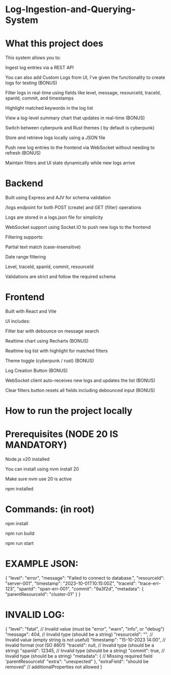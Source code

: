 # Log-Ingestion-and-Querying-System

# What this project does
This system allows you to:

Ingest log entries via a REST API

You can also add Custom Logs from UI, I've given the functionality to create logs for testing (BONUS)

Filter logs in real-time using fields like level, message, resourceId, traceId, spanId, commit, and timestamps

Highlight matched keywords in the log list

View a log-level summary chart that updates in real-time (BONUS)

Switch between cyberpunk and Rust themes ( by default is cyberpunk)

Store and retrieve logs locally using a JSON file

Push new log entries to the frontend via WebSocket without needing to refresh (BONUS)

Maintain filters and UI state dynamically while new logs arrive



# Backend
Built using Express and AJV for schema validation

/logs endpoint for both POST (create) and GET (filter) operations

Logs are stored in a logs.json file for simplicity

WebSocket support using Socket.IO to push new logs to the frontend

Filtering supports:

Partial text match (case-insensitive)

Date range filtering 

Level, traceId, spanId, commit, resourceId

Validations are strict and follow the required schema

# Frontend
Built with React and Vite

UI includes:

Filter bar with debounce on message search

Realtime chart using Recharts (BONUS)

Realtime log list with highlight for matched filters

Theme toggle (cyberpunk / rust) (BONUS)

Log Creation Button (BONUS)

WebSocket client auto-receives new logs and updates the list (BONUS)

Clear filters button resets all fields including debounced input (BONUS)



# How to run the project locally
# Prerequisites (NODE 20 IS MANDATORY)
Node.js v20 installed

You can install using nvm install 20

Make sure nvm use 20 is active

npm installed



# Commands: (in root)
npm install

npm run build   

npm run start


# EXAMPLE JSON:
{
  "level": "error",
  "message": "Failed to connect to database.",
  "resourceId": "server-001",
  "timestamp": "2023-10-01T10:15:00Z",
  "traceId": "trace-err-123",
  "spanId": "span-err-001",
  "commit": "9a3f2d",
  "metadata": {
    "parentResourceId": "cluster-01"
  }
}

# INVALID LOG:
{
  "level": "fatal",                     // Invalid value (must be "error", "warn", "info", or "debug")
  "message": 404,                       // Invalid type (should be a string)
  "resourceId": "",                     // Invalid value (empty string is not useful)
  "timestamp": "15-10-2023 14:00",      // Invalid format (not ISO 8601)
  "traceId": null,                      // Invalid type (should be a string)
  "spanId": 12345,                      // Invalid type (should be a string)
  "commit": true,                       // Invalid type (should be a string)
  "metadata": {
    // Missing required field 'parentResourceId'
    "extra": "unexpected"
  },
  "extraField": "should be removed"     // additionalProperties not allowed
}

